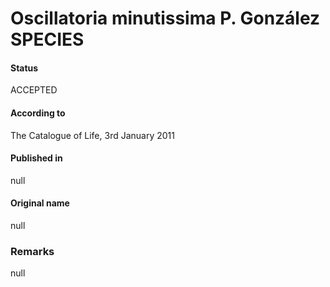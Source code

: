 # Oscillatoria minutissima P. González SPECIES

#### Status
ACCEPTED

#### According to
The Catalogue of Life, 3rd January 2011

#### Published in
null

#### Original name
null

### Remarks
null